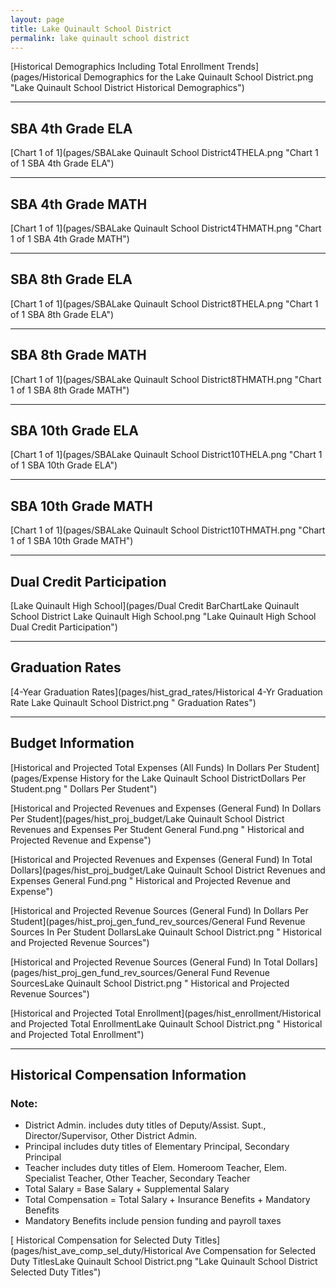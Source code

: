 ```yaml
---
layout: page
title: Lake Quinault School District
permalink: lake quinault school district
---
```



[Historical Demographics Including Total Enrollment Trends](pages/Historical Demographics for the Lake Quinault School District.png "Lake Quinault School District Historical Demographics")

___

## SBA 4th Grade ELA

[Chart 1 of 1](pages/SBALake Quinault School District4THELA.png "Chart 1 of 1 SBA 4th Grade ELA")


___

## SBA 4th Grade MATH

[Chart 1 of 1](pages/SBALake Quinault School District4THMATH.png "Chart 1 of 1 SBA 4th Grade MATH")


___

## SBA 8th Grade ELA

[Chart 1 of 1](pages/SBALake Quinault School District8THELA.png "Chart 1 of 1 SBA 8th Grade ELA")


___

## SBA 8th Grade MATH

[Chart 1 of 1](pages/SBALake Quinault School District8THMATH.png "Chart 1 of 1 SBA 8th Grade MATH")


___

## SBA 10th Grade ELA

[Chart 1 of 1](pages/SBALake Quinault School District10THELA.png "Chart 1 of 1 SBA 10th Grade ELA")


___

## SBA 10th Grade MATH

[Chart 1 of 1](pages/SBALake Quinault School District10THMATH.png "Chart 1 of 1 SBA 10th Grade MATH")


___

## Dual Credit Participation

[Lake Quinault High School](pages/Dual Credit BarChartLake Quinault School District Lake Quinault High School.png "Lake Quinault High School Dual Credit Participation")


___

## Graduation Rates

[4-Year Graduation Rates](pages/hist_grad_rates/Historical 4-Yr Graduation Rate Lake Quinault School District.png " Graduation Rates")


___

## Budget Information

[Historical and Projected Total Expenses (All Funds) In Dollars Per Student](pages/Expense History for the Lake Quinault School DistrictDollars Per Student.png " Dollars Per Student")

[Historical and Projected Revenues and Expenses (General Fund) In Dollars Per Student](pages/hist_proj_budget/Lake Quinault School District Revenues and Expenses Per Student General Fund.png " Historical and Projected Revenue and Expense")

[Historical and Projected Revenues and Expenses (General Fund) In Total Dollars](pages/hist_proj_budget/Lake Quinault School District Revenues and Expenses General Fund.png " Historical and Projected Revenue and Expense")

[Historical and Projected Revenue Sources (General Fund) In Dollars Per Student](pages/hist_proj_gen_fund_rev_sources/General Fund Revenue Sources In Per Student DollarsLake Quinault School District.png " Historical and Projected Revenue Sources")

[Historical and Projected Revenue Sources (General Fund) In Total Dollars](pages/hist_proj_gen_fund_rev_sources/General Fund Revenue SourcesLake Quinault School District.png " Historical and Projected Revenue Sources")

[Historical and Projected Total Enrollment](pages/hist_enrollment/Historical and Projected Total EnrollmentLake Quinault School District.png " Historical and Projected Total Enrollment")


___

## Historical Compensation Information
### Note:
- District Admin. includes duty titles of Deputy/Assist. Supt., Director/Supervisor, Other District Admin.
- Principal includes duty titles of Elementary Principal, Secondary Principal
- Teacher includes duty titles of Elem. Homeroom Teacher, Elem. Specialist Teacher, Other Teacher, Secondary Teacher
- Total Salary = Base Salary + Supplemental Salary
- Total Compensation = Total Salary + Insurance Benefits + Mandatory Benefits
- Mandatory Benefits include pension funding and payroll taxes

[ Historical Compensation for Selected Duty Titles](pages/hist_ave_comp_sel_duty/Historical Ave Compensation for Selected Duty TitlesLake Quinault School District.png "Lake Quinault School District Selected Duty Titles")

